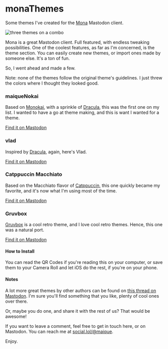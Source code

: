 # monaThemes

Some themes I've created for the [Mona](https://mastodon.social/@MonaApp) Mastodon client.

![three themes on a combo](https://maique.eu/uploads/2023/decef7ea21.png)

Mona is a great Mastodon client. Full featured, with endless tweaking possibilities. One of the coolest features, as far as I'm concerned, is the theme section. You can easily create new themes, or import ones made by someone else. It's a ton of fun.

So, I went ahead and made a few.

Note: none of the themes follow the original theme's guidelines. I just threw the colors where I thought they looked good. 

### maiqueNokai

Based on [Monokai](https://monokai.pro), with a sprinkle of [Dracula](https://draculatheme.com), this was the first one on my list. I wanted to have a go at theme making, and this is want I wanted for a theme.

[Find it on Mastodon](https://social.lol/@maique/109859999860041737)

### vlad

Inspired by [Dracula](https://draculatheme.com), again, here's Vlad.

[Find it on Mastodon](https://social.lol/@maique/109893569826148662)

### Catppuccin Macchiato

Based on the Macchiato flavor of [Catppuccin](https://github.com/catppuccin/catppuccin), this one quickly became my favorite, and it's now what I'm using most of the time. 

[Find it on Mastodon](https://social.lol/@maique/109900046264790326)

### Gruvbox

[Gruvbox](https://github.com/morhetz/gruvbox) is a cool retro theme, and I love cool retro themes. Hence, this one was a natural port. 

[Find it on Mastodon](https://social.lol/@maique/109908553577341850)

#### How to Install

You can read the QR Codes if you're reading this on your computer, or save them to your Camera Roll and let iOS do the rest, if you're on your phone.

#### Notes

A lot more great themes by other authors can be found on [this thread on Mastodon](https://mastodon.social/@MonaApp/109859984571889210). I'm sure you'll find something that you like, plenty of cool ones over there. 

Or, maybe you do one, and share it with the rest of us? That would be awesome!

If you want to leave a comment, feel free to get in touch here, or on Mastodon. You can reach me at [social.lol/@maique](https://social.lol/@maique). 

Enjoy.